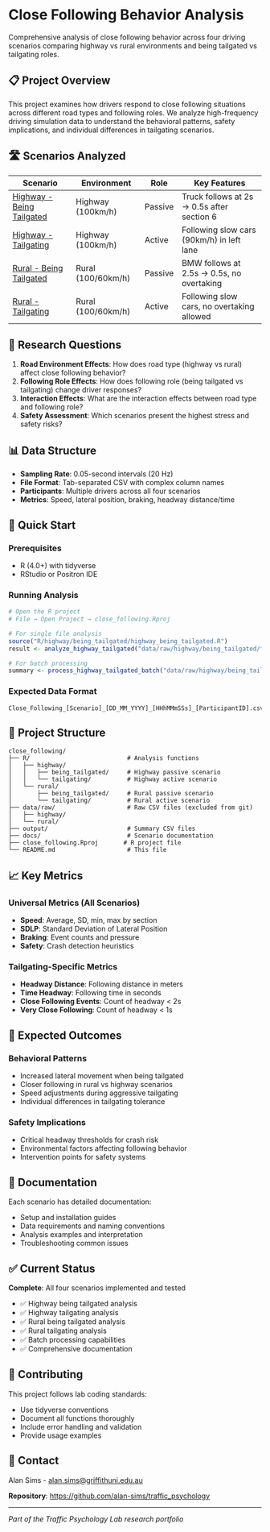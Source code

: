 # Close Following Behavior Analysis

Comprehensive analysis of close following behavior across four driving scenarios comparing highway vs rural environments and being tailgated vs tailgating roles.

## 📋 Project Overview

This project examines how drivers respond to close following situations across different road types and following roles. We analyze high-frequency driving simulation data to understand the behavioral patterns, safety implications, and individual differences in tailgating scenarios.

## 🛣️ Scenarios Analyzed

| Scenario | Environment | Role | Key Features |
|----------|-------------|------|-------------|
| [Highway - Being Tailgated](docs/highway_being_tailgated.md) | Highway (100km/h) | Passive | Truck follows at 2s → 0.5s after section 6 |
| [Highway - Tailgating](docs/highway_tailgating.md) | Highway (100km/h) | Active | Following slow cars (90km/h) in left lane |
| [Rural - Being Tailgated](docs/rural_being_tailgated.md) | Rural (100/60km/h) | Passive | BMW follows at 2.5s → 0.5s, no overtaking |
| [Rural - Tailgating](docs/rural_tailgating.md) | Rural (100/60km/h) | Active | Following slow cars, no overtaking allowed |

## 🔬 Research Questions

1. **Road Environment Effects**: How does road type (highway vs rural) affect close following behavior?
2. **Following Role Effects**: How does following role (being tailgated vs tailgating) change driver responses?
3. **Interaction Effects**: What are the interaction effects between road type and following role?
4. **Safety Assessment**: Which scenarios present the highest stress and safety risks?

## 📊 Data Structure

- **Sampling Rate**: 0.05-second intervals (20 Hz)
- **File Format**: Tab-separated CSV with complex column names
- **Participants**: Multiple drivers across all four scenarios
- **Metrics**: Speed, lateral position, braking, headway distance/time

## 🚀 Quick Start

### Prerequisites
- R (4.0+) with tidyverse
- RStudio or Positron IDE

### Running Analysis

```r
# Open the R project
# File → Open Project → close_following.Rproj

# For single file analysis
source("R/highway/being_tailgated/highway_being_tailgated.R")
result <- analyze_highway_tailgated("data/raw/highway/being_tailgated/file.csv")

# For batch processing
summary <- process_highway_tailgated_batch("data/raw/highway/being_tailgated/")
```

### Expected Data Format
```
Close_Following_[Scenario]_[DD_MM_YYYY]_[HHhMMmSSs]_[ParticipantID].csv
```

## 📁 Project Structure

```
close_following/
├── R/                           # Analysis functions
│   ├── highway/
│   │   ├── being_tailgated/     # Highway passive scenario
│   │   └── tailgating/          # Highway active scenario
│   └── rural/
│       ├── being_tailgated/     # Rural passive scenario  
│       └── tailgating/          # Rural active scenario
├── data/raw/                    # Raw CSV files (excluded from git)
│   ├── highway/
│   └── rural/
├── output/                      # Summary CSV files
├── docs/                        # Scenario documentation
├── close_following.Rproj       # R project file
└── README.md                    # This file
```

## 📈 Key Metrics

### Universal Metrics (All Scenarios)
- **Speed**: Average, SD, min, max by section
- **SDLP**: Standard Deviation of Lateral Position
- **Braking**: Event counts and pressure
- **Safety**: Crash detection heuristics

### Tailgating-Specific Metrics
- **Headway Distance**: Following distance in meters
- **Time Headway**: Following time in seconds
- **Close Following Events**: Count of headway < 2s
- **Very Close Following**: Count of headway < 1s

## 🎯 Expected Outcomes

### Behavioral Patterns
- Increased lateral movement when being tailgated
- Closer following in rural vs highway scenarios
- Speed adjustments during aggressive tailgating
- Individual differences in tailgating tolerance

### Safety Implications
- Critical headway thresholds for crash risk
- Environmental factors affecting following behavior
- Intervention points for safety systems

## 📄 Documentation

Each scenario has detailed documentation:
- Setup and installation guides
- Data requirements and naming conventions
- Analysis examples and interpretation
- Troubleshooting common issues

## ✅ Current Status

**Complete**: All four scenarios implemented and tested
- ✅ Highway being tailgated analysis
- ✅ Highway tailgating analysis  
- ✅ Rural being tailgated analysis
- ✅ Rural tailgating analysis
- ✅ Batch processing capabilities
- ✅ Comprehensive documentation

## 🤝 Contributing

This project follows lab coding standards:
- Use tidyverse conventions
- Document all functions thoroughly
- Include error handling and validation
- Provide usage examples

## 📧 Contact

Alan Sims - alan.sims@griffithuni.edu.au

**Repository**: https://github.com/alan-sims/traffic_psychology

---

*Part of the Traffic Psychology Lab research portfolio*